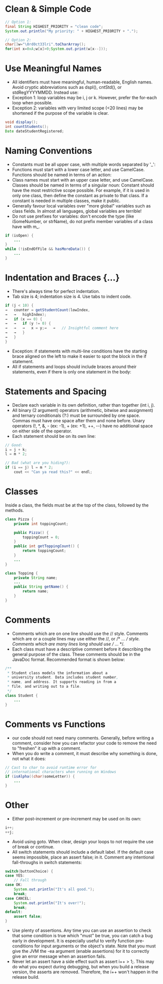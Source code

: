 # Clean & Simple Code

```java
// Option 1:
final String HIGHEST_PRIORITY = "clean code";
System.out.println("My priority: " + HIGHEST_PRIORITY + ".");

// Option 2:
char[]w="\0rd0ct33lri".toCharArray();
for(int x=0xA;w[x]>0;System.out.print(w[x--]));
```

# Use Meaningful Names
- All identifiers must have meaningful, human-readable, English names. Avoid cryptic abbreviations such as dspl(), cntStd(), or stdRegYYYYMMDD. Instead use:
- Exception 1: loop variables may be i, j or k. However, prefer the for-each loop when possible.
- Exception 2: variables with very limited scope (<20 lines) may be shortened if the purpose of the variable is clear.

```java
void display();
int countStudents();
Date dateStudentRegistered;
```

# Naming Conventions
- Constants must be all upper case, with multiple words separated by '_':
- Functions must start with a lower case letter, and use CamelCase. Functions should be named in terms of an action:
- Class names must start with an upper case letter, and use CamelCase. Classes should be named in terms of a singular noun:
  Constant should have the most restrictive scope possible. For example, if it is used in only one class, then define the constant as private to that class. If a constant is needed in multiple classes, make it public.
- Generally favour local variables over "more global" variables such as class fields. In almost all languages, global variables are terrible!
- Do not use prefixes for variables: don't encode the type (like iSomeNumber, or strName), do not prefix member variables of a class have with m_.

```java
if (isOpen) {
    ...
}
while (!isEndOfFile && hasMoreData()) {
    ...
}
```

# Indentation and Braces {...}
- There's always time for perfect indentation.
- Tab size is 4; indentation size is 4. Use tabs to indent code.

```java
if (j < 10) {
→   counter = getStudentCount(lowIndex,
→   →   highIndex);
→   if (x == 0) {
→   →   if (y != 0) {
→   →   →   x = y;→   →   // Insightful comment here
→   →   }
→   }
}
```

- Exception: if statements with multi-line conditions have the starting brace aligned on the left to make it easier to spot the block in the if statement.
- All if statements and loops should include braces around their statements, even if there is only one statement in the body:

# Statements and Spacing

- Declare each variable in its own definition, rather than together (int i, j).
- All binary (2 argument) operators (arithmetic, bitwise and assignment) and ternary conditionals (?:) must be surrounded by one space. Commas must have one space after them and none before. Unary operators (!, *, &, - (ex: -1), + (ex: +1), ++, --) have no additional space on either side of the operator.
- Each statement should be on its own line:

```java
// Good:
i = j + k;
l = m * 2;

// Bad (what are you hiding?):
if (i == j) l = m * 2;
    cout << "Can ya read this?" << endl;
```


# Classes
Inside a class, the fields must be at the top of the class, followed by the methods.

```java
class Pizza {
    private int toppingCount;

    public Pizza() {
        toppingCount = 0;
    }
    public int getToppingCount() {
        return toppingCount;
    }
    ...
}

class Topping {
    private String name;
    ...
    public String getName() {
        return name;
    }
}
```

# Comments
- Comments which are on one line should use the // style. Comments which are or a couple lines may use either the //, or /* ... */ style. Comments which are many lines long should use /* ... */.
- Each class must have a descriptive comment before it describing the general purpose of the class. These comments should be in the JavaDoc format. Recommended format is shown below:

```java
/**
 * Student class models the information about a 
 * university student. Data includes student number, 
 * name, and address. It supports reading in from a 
 * file, and writing out to a file.
 */
class Student {
    ...
}
```


# Comments vs Functions
- our code should not need many comments. Generally, before writing a comment, consider how you can refactor your code to remove the need to "freshen" it up with a comment.
- When you do write a comment, it must describe why something is done, not what it does:

```java
// Cast to char to avoid runtime error for 
// international characters when running on Windows 
if (isAlpha((char)someLetter)) {
    ...
}
```


# Other
- Either post-increment or pre-increment may be used on its own:

```java
i++;
++j;

```

- Avoid using goto. When clear, design your loops to not require the use of break or continue.
- All switch statements should include a default label. If the default case seems impossible, place an assert false; in it. Comment any intentional fall-throughs in switch statements:

```java
switch(buttonChoice) {
case YES:
    // Fall through
case OK:
    System.out.println("It's all good.");
    break;
case CANCEL:
    System.out.println("It's over!");
    break;
default:
    assert false;
}
```

- Use plenty of assertions. Any time you can use an assertion to check that some condition is true which "must" be true, you can catch a bug early in development. It is especially useful to verify function pre-conditions for input arguments or the object's state. Note that you must give the JVM the -ea argument (enable assertions) for it to correctly give an error message when an assertion fails.
- Never let an assert have a side effect such as assert i++ > 1;. This may do what you expect during debugging, but when you build a release version, the asserts are removed. Therefore, the i++ won't happen in the release build.